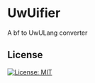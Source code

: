 # UwUifier

A bf to UwULang converter



## License

[![License: MIT](https://img.shields.io/badge/License-MIT-blue.svg)](https://opensource.org/licenses/MIT) 